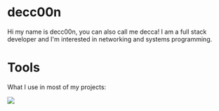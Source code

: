 # **decc00n**

Hi my name is decc00n, you can also call me decca! I am a full stack developer and I'm interested in networking and systems programming.

# Tools

What I use in most of my projects:

[![](https://skillicons.dev/icons?i=js,ts,lua,html,css,electron,express,figma,git,mongodb,nextjs,nodejs,react,tailwind,vercel,vite,vscode)](https://skillicons.dev)


